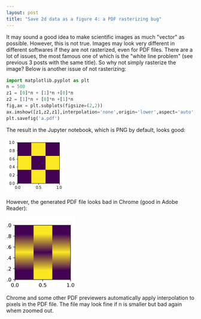 ```yaml
---
layout: post
title: "Save 2d data as a figure 4: a PDF rasterizing bug"
---
```

It may sound a good idea to make scientific images as much "vector" as possible. However, this is not true. Images may look very different in different softwares if they are not rasterized, even for PDF files. There are a lot of issues, the most famous one of which is the "white line problem" (see previous 3 posts with the same title). So why not simply rasterize the image? Below is another issue of not rasterizing:

```python
import matplotlib.pyplot as plt
n = 500
z1 = [0]*n + [1]*n +[0]*n
z2 = [1]*n + [0]*n +[1]*n
fig,ax = plt.subplots(figsize=(2,2))
ax.imshow([z1,z2,z1],interpolation='none',origin='lower',aspect='auto', extent=(0,1,0,1))
plt.savefig('a.pdf')
```

The result in the Jupyter notebook, which is PNG by default, looks good:

![](/images/pdf_blur_1.png)

However, the generated PDF file looks bad in Chrome (good in Adobe Reader):

![](/images/pdf_blur.png)

Chrome and some other PDF previewers automatically apply interpolation to pixels in the PDF file. The file may look fine if n is smaller but bad again whem zoomed out.
